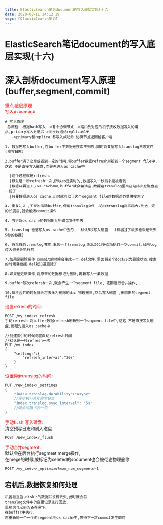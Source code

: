 ```yaml
---
title: ElasticSearch笔记document的写入底层实现(十六)
date: 2020-08-11 14:12:19
tags: [ElasticSearch笔记]
---
```


# ElasticSearch笔记document的写入底层实现(十六) 


# 深入剖析document写入原理(buffer,segment,commit)
<font color="red">重点:底层原理</font>  
<font color="red">写入document:</font>
<!--more-->
```
# 写入原理
 总流程: 根据hash写入 ->有个协调节点 ->路由到对应的机子接收数据写入的请求,primary写入数据后->同步数据给replica机子
   ->primary和replica 都写入成功后 协调节点返回给客户端
   
1. 数据先写入buffer,在buffer中数据是搜索不到的,同时将数据写入translog日志文件(预写日志)

2.buffer满了之后或者到一定的时间,将buffer数据refresh刷新到一个segment file中,这边 不是直接写入磁盘,而是先进入os cache中

  |这个过程就是refresh.
  |默认是一秒refresh一次,所以es是实时的,数据写入一秒后才能被看到
  |数据只要进入了os cache中,buffer就会被清空,数据在translog里面已经持久化磁盘去一份了
  |只要数据进入os cache,此时就可以让这个segment file的数据对外提供搜索了
  
3. 重复1,2 ,不断的清除buffer,保留translog文件 ,这样translog越来越大.到达一定的长度后,就会触发commit操作

4. 强行将os cache的数据刷入到磁盘文件中去

5. translog 也是写入os cache中去的   默认5秒写入磁盘   (机器挂了最多也就是丢失5秒的数据)

6. 将现有的translog清空,重启一个translog,默认30分钟自动执行一次commit,如果log过大也是会执行的

7.如果是删除操作,commit的时候会生成一个.del文件,里面将某个doc标识为删除状态,搜索的时候就根据.del就知道删除了

8.如果是更新操作,将原来的数据标记为删除,再新写入一条数据

9.buffer每次refersh一次,就会产生一个segment file, 定期进行合并操作,

10.每次合并的时候就会将表示为删除的doc 物理删除,然后写入磁盘 ,删除旧的segment file
```


<font color="red">设置refresh的时间:</font>
```
POST /my_index/_refresh   
手动refresh 将buffer数据refresh刷新到一个segment file中,这边 不是直接写入磁盘,而是先进入os cache中
```
```
//创建索引的时候设置自动refresh时间
//默认是一秒refresh一次
PUT /my_index
{
    "settings":{
        "refresh_interval":"30s"
    }
}
```
<font color="red">设置异步translog的时间:</font>

```java
PUT /new_index/_settings
{
    "index.translog.durability":"async", 
    //异步执行预写预写日志
    "index.translog.sync_interval": "5s"
    //同步间隔 5秒一次
}
```
<font color="red">手动flush 写入磁盘:</font>  
清空预写日志和刷入磁盘

```
POST /new_index/_flush
```
<font color="red">手动合并segment:</font>  
默认会在后台执行segment merge操作,  
在mege的时候,被标记为deleted的document也会被彻底物理删除

```
POST /my_index/_optimize?max_num_segments=1
```

## 宕机后,数据恢复如何处理
```
机器被重启,disk上的数据并没有丢失,此时就会将
translog文件中的变更记录进行回放,
重新执行之前的各种操作,
在buffer中执行,
再重新输一个一个的segment到os cache中,等待下一次commit发生即可
```